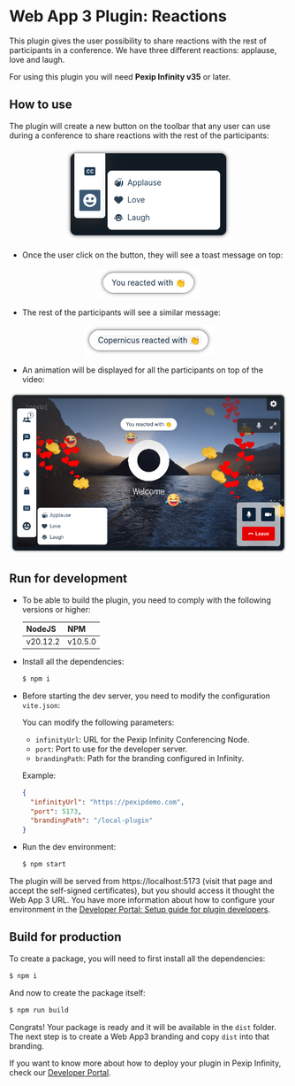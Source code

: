 # Web App 3 Plugin: Reactions

This plugin gives the user possibility to share reactions with the rest of
participants in a conference. We have three different reactions: applause, love
and laugh.

For using this plugin you will need **Pexip Infinity v35** or later.

## How to use

The plugin will create a new button on the toolbar that any user can use during
a conference to share reactions with the rest of the participants:

<div align='center'>

![button](./images/button.png)

</div>

- Once the user click on the button, they will see a toast message on top:

<div align='center'>

![button](./images/you-reacted.png)

</div>

- The rest of the participants will see a similar message:

<div align='center'>

![button](./images/somebody-reacted.png)

</div>

- An animation will be displayed for all the participants on top of the video:

<div align='center'>

![button](./images/conference.png)

</div>

## Run for development

- To be able to build the plugin, you need to comply with the following versions
  or higher:

  | NodeJS   | NPM     |
  | -------- | ------- |
  | v20.12.2 | v10.5.0 |

- Install all the dependencies:

  ```bash
  $ npm i
  ```

- Before starting the dev server, you need to modify the configuration
  `vite.json`:

  You can modify the following parameters:

  - `infinityUrl`: URL for the Pexip Infinity Conferencing Node.
  - `port`: Port to use for the developer server.
  - `brandingPath`: Path for the branding configured in Infinity.

  Example:

  ```json
  {
    "infinityUrl": "https://pexipdemo.com",
    "port": 5173,
    "brandingPath": "/local-plugin"
  }
  ```

- Run the dev environment:

  ```bash
  $ npm start
  ```

The plugin will be served from https://localhost:5173 (visit that page and
accept the self-signed certificates), but you should access it thought the Web
App 3 URL. You have more information about how to configure your environment in
the
[Developer Portal: Setup guide for plugin developers](https://developer.pexip.com/docs/plugins/webapp-3/setup-guide-for-plugin-developers).

## Build for production

To create a package, you will need to first install all the dependencies:

```bash
$ npm i
```

And now to create the package itself:

```bash
$ npm run build
```

Congrats! Your package is ready and it will be available in the `dist` folder.
The next step is to create a Web App3 branding and copy `dist` into that
branding.

If you want to know more about how to deploy your plugin in Pexip Infinity,
check our [Developer Portal](https://developer.pexip.com).
